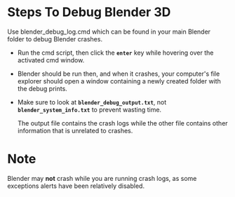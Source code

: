 # Steps To Debug Blender 3D

Use blender_debug_log.cmd which can be found in your main Blender folder to debug Blender crashes.

- Run the cmd script, then click the **`enter`** key while hovering over the activated cmd window.
- Blender should be run then, and when it crashes, your computer's file explorer should open a window containing a newly created folder with the debug prints.
- Make sure to look at **`blender_debug_output.txt`**, not **`blender_system_info.txt`** to prevent wasting time.

  The output file contains the crash logs while the other file contains other information that is unrelated to crashes.

# Note

Blender may **not** crash while you are running crash logs, as some exceptions alerts have been relatively disabled.
